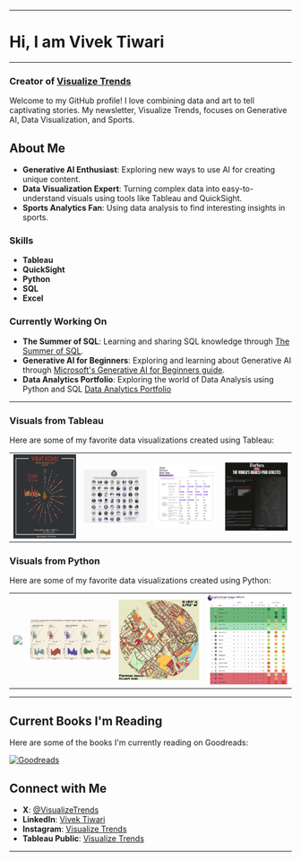 
---

# Hi, I am Vivek Tiwari

---

### Creator of [Visualize Trends](https://visualizetrends.substack.com)

Welcome to my GitHub profile! I love combining data and art to tell captivating stories. My newsletter, Visualize Trends, focuses on Generative AI, Data Visualization, and Sports.

## About Me

- **Generative AI Enthusiast**: Exploring new ways to use AI for creating unique content.
- **Data Visualization Expert**: Turning complex data into easy-to-understand visuals using tools like Tableau and QuickSight.
- **Sports Analytics Fan**: Using data analysis to find interesting insights in sports.

### Skills

- **Tableau**
- **QuickSight**
- **Python**
- **SQL**
- **Excel**


### Currently Working On

- **The Summer of SQL**: Learning and sharing SQL knowledge through [The Summer of SQL](https://github.com/wjsutton/the_summer_of_sql).
- **Generative AI for Beginners**: Exploring and learning about Generative AI through [Microsoft's Generative AI for Beginners guide](https://microsoft.github.io/generative-ai-for-beginners/#/).
- **Data Analytics Portfolio**: Exploring the world of Data Analysis using Python and SQL [Data Analytics Portfolio](https://github.com/probablyvivek/Data-Analysis-Portfolio)

---

### Visuals from Tableau
Here are some of my favorite data visualizations created using Tableau:

<table>
  <tr>
    <td>
      <a href="https://public.tableau.com/app/profile/visualizetrends/viz/ViratKohli-TheRunMachine/ViratKohli-RunMachine" target="_blank">
        <img src="https://github.com/probablyvivek/probablyvivek/blob/main/1.%20Virat%20Kohli%20-%20Run%20Machine.png?raw=True" height ="150" width="300"/>
      </a>
    </td>
    <td>
      <a href="https://public.tableau.com/app/profile/visualizetrends/viz/BharatRatnaAwardWinners/BharatRatna" target="_blank">
        <img src="https://github.com/probablyvivek/probablyvivek/blob/main/2.%20Bharat%20Ratna.png?raw=True" width="300"/>
      </a>
    </td>
    <td>
      <a href="https://public.tableau.com/app/profile/visualizetrends/viz/BritonsNewYearResolutions_17059511843240/2024BritonsNYResolutions" target="_blank">
        <img src="https://github.com/probablyvivek/probablyvivek/blob/main/3.%202024%20Briton's%20NY%20Resolutions.png?raw=True" width="300"/>
      </a>
    </td>
    <td>
      <a href="https://public.tableau.com/app/profile/visualizetrends/viz/WorldsHighestPaidAthletesForbes2023/Forbes2023" target="_blank">
        <img src="https://github.com/probablyvivek/probablyvivek/blob/main/4.%20Forbes%202023.png?raw=True" width="300"/>
      </a>
    </td>
  </tr>
</table>

### Visuals from Python

Here are some of my favorite data visualizations created using Python:

<table>
  <tr>
    <td>
      <img src="https://github.com/probablyvivek/probablyvivek/blob/main/1.%20Python%20-%20Game%20Of%20Thrones.png?raw=True" width="300"/>
    </td>
    <td>
      <img src="https://github.com/probablyvivek/probablyvivek/blob/main/2.%20Python%20-%20European%20Leagues2023-24.png?raw=True" width="300"/>
    </td>
    <td>
      <img src="https://github.com/probablyvivek/probablyvivek/blob/main/3.%20Python%20-%20StamfordBridge.png?raw=True" width="300"/>
    </td>
    <td>
      <img src="https://github.com/probablyvivek/probablyvivek/blob/main/4.%20Python%20-%20EPL_Standings_24.png?raw=True" width="300"/>
    </td>
  </tr>
</table>

---
## Current Books I'm Reading

Here are some of the books I'm currently reading on Goodreads:

[![Goodreads](https://img.shields.io/badge/Goodreads-Visit%20My%20Profile-green)](https://www.goodreads.com/user/show/26703575-vivek-tiwari)


## Connect with Me

- **X**: [@VisualizeTrends](https://twitter.com/VisualizeTrends)
- **LinkedIn**: [Vivek Tiwari](https://www.linkedin.com/in/vivektiwari13/)
- **Instagram**: [Visualize Trends](https://www.instagram.com/visualizetrends/)
- **Tableau Public**: [Visualize Trends](https://public.tableau.com/app/profile/visualizetrends/vizzes)

---